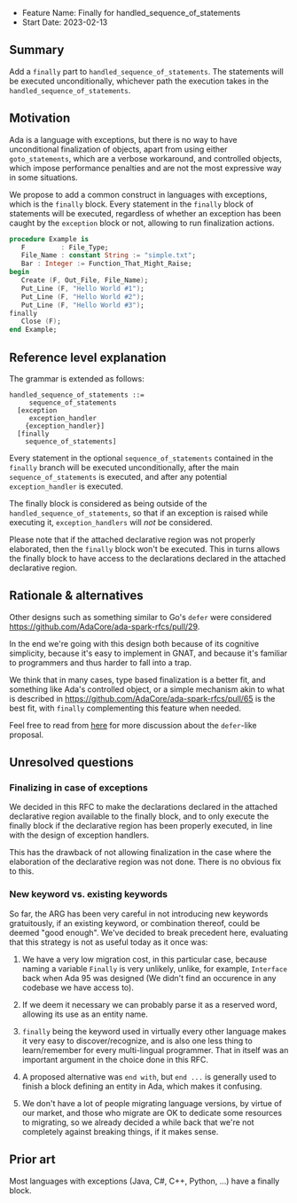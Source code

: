 - Feature Name: Finally for handled_sequence_of_statements
- Start Date: 2023-02-13 

## Summary

Add a `finally` part to `handled_sequence_of_statements`. The statements
will be executed unconditionally, whichever path the execution takes in the
`handled_sequence_of_statements`.

## Motivation

Ada is a language with exceptions, but there is no way to have unconditional
finalization of objects, apart from using either `goto_statements`, which are a
verbose workaround, and controlled objects, which impose performance penalties
and are not the most expressive way in some situations.

We propose to add a common construct in languages with exceptions, which is the
`finally` block. Every statement in the `finally` block of statements will be
executed, regardless of whether an exception has been caught by the `exception`
block or not, allowing to run finalization actions.

```ada
procedure Example is
   F         : File_Type;
   File_Name : constant String := "simple.txt";
   Bar : Integer := Function_That_Might_Raise;
begin
   Create (F, Out_File, File_Name);
   Put_Line (F, "Hello World #1");
   Put_Line (F, "Hello World #2");
   Put_Line (F, "Hello World #3");
finally
   Close (F);
end Example;
```

## Reference level explanation

The grammar is extended as follows:

```
handled_sequence_of_statements ::= 
     sequence_of_statements
  [exception
     exception_handler
    {exception_handler}]
  [finally
    sequence_of_statements]
```

Every statement in the optional `sequence_of_statements` contained in the
`finally` branch will be executed unconditionally, after the main
`sequence_of_statements` is executed, and after any potential
`exception_handler` is executed.

The finally block is considered as being outside of the
`handled_sequence_of_statements`, so that if an exception is raised while
executing it, `exception_handlers` will *not* be considered.

Please note that if the attached declarative region was not properly
elaborated, then the `finally` block won't be executed. This in turns allows
the finally block to have access to the declarations declared in the attached
declarative region.

## Rationale & alternatives

Other designs such as something similar to Go's `defer` were considered
https://github.com/AdaCore/ada-spark-rfcs/pull/29.

In the end we're going with this design both because of its cognitive
simplicity, because it's easy to implement in GNAT, and because it's familiar
to programmers and thus harder to fall into a trap.

We think that in many cases, type based finalization is a better fit, and
something like Ada's controlled object, or a simple mechanism akin to what is
described in https://github.com/AdaCore/ada-spark-rfcs/pull/65 is the best fit,
with `finally` complementing this feature when needed.

Feel free to read from
[here](https://github.com/AdaCore/ada-spark-rfcs/pull/29#issuecomment-539025062)
for more discussion about the `defer`-like proposal.

## Unresolved questions

### Finalizing in case of exceptions

We decided in this RFC to make the declarations declared in the attached
declarative region available to the finally block, and to only execute the
finally block if the declarative region has been properly executed, in line
with the design of exception handlers. 

This has the drawback of not allowing finalization in the case where the
elaboration of the declarative region was not done. There is no obvious fix to
this.

### New keyword vs. existing keywords

So far, the ARG has been very careful in not introducing new keywords
gratuitously, if an existing keyword, or combination thereof, could be deemed
"good enough". We've decided to break precedent here, evaluating that this
strategy is not as useful today as it once was:

1. We have a very low migration cost, in this particular case, because naming a
   variable `Finally` is very unlikely, unlike, for example, `Interface` back
   when Ada 95 was designed (We didn't find an occurence in any codebase we
   have access to).

2. If we deem it necessary we can probably parse it as a reserved word,
   allowing its use as an entity name.

2. `finally` being the keyword used in virtually every other language makes it
   very easy to discover/recognize, and is also one less thing to
   learn/remember for every multi-lingual programmer. That in itself was an
   important argument in the choice done in this RFC.

3. A proposed alternative was `end with`, but `end ...` is generally used to
   finish a block defining an entity in Ada, which makes it confusing.

4. We don't have a lot of people migrating language versions, by virtue of our
   market, and those who migrate are OK to dedicate some resources to
   migrating, so we already decided a while back that we're not completely
   against breaking things, if it makes sense.

## Prior art

Most languages with exceptions (Java, C#, C++, Python, ...) have a finally
block.
